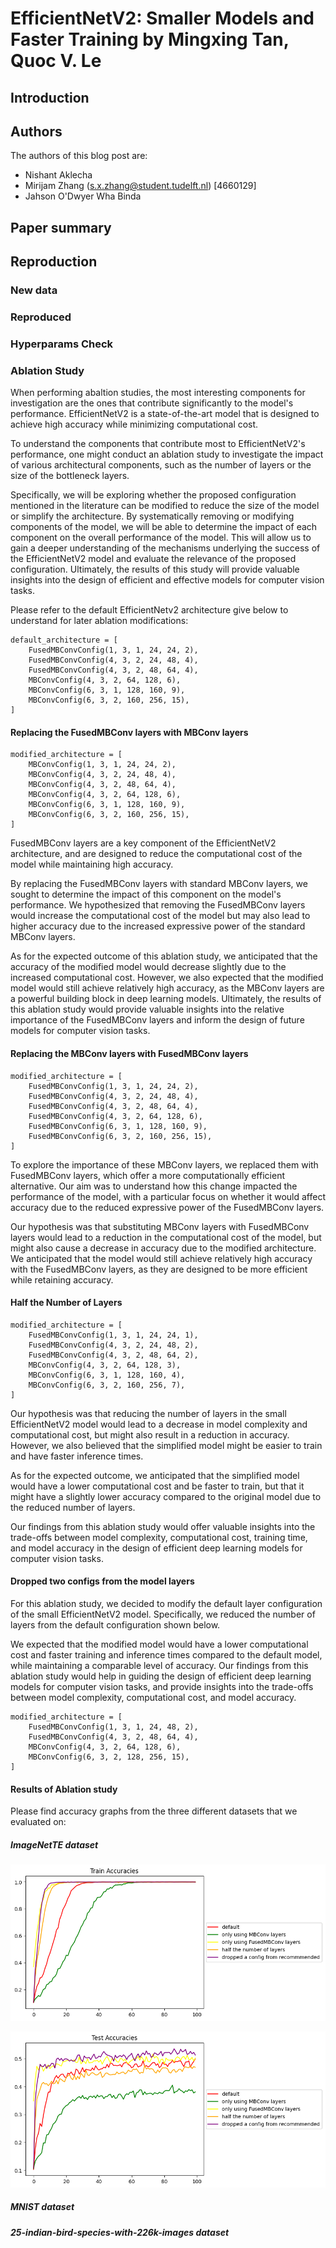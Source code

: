 # EfficientNetV2: Smaller Models and Faster Training by Mingxing Tan, Quoc V. Le

## Introduction

## Authors
The authors of this blog post are:
* Nishant Aklecha
* Mirijam Zhang (s.x.zhang@student.tudelft.nl) [4660129]
* Jahson O'Dwyer Wha Binda

## Paper summary

## Reproduction

### New data

### Reproduced

### Hyperparams Check

### Ablation Study
When performing abaltion studies, the most interesting components for investigation are the ones that contribute significantly to the model's performance. EfficientNetV2 is a state-of-the-art model that is designed to achieve high accuracy while minimizing computational cost.

To understand the components that contribute most to EfficientNetV2's performance, one might conduct an ablation study to investigate the impact of various architectural components, such as the number of layers or the size of the bottleneck layers.

Specifically, we will be exploring whether the proposed configuration mentioned in the literature can be modified to reduce the size of the model or simplify the architecture. By systematically removing or modifying components of the model, we will be able to determine the impact of each component on the overall performance of the model. This will allow us to gain a deeper understanding of the mechanisms underlying the success of the EfficientNetV2 model and evaluate the relevance of the proposed configuration. Ultimately, the results of this study will provide valuable insights into the design of efficient and effective models for computer vision tasks.

Please refer to the default EfficientNetv2 architecture give below to understand for later ablation modifications:
```
default_architecture = [
    FusedMBConvConfig(1, 3, 1, 24, 24, 2),
    FusedMBConvConfig(4, 3, 2, 24, 48, 4),
    FusedMBConvConfig(4, 3, 2, 48, 64, 4),
    MBConvConfig(4, 3, 2, 64, 128, 6),
    MBConvConfig(6, 3, 1, 128, 160, 9),
    MBConvConfig(6, 3, 2, 160, 256, 15),
]
```

#### Replacing the FusedMBConv layers with MBConv layers
```
modified_architecture = [
    MBConvConfig(1, 3, 1, 24, 24, 2),
    MBConvConfig(4, 3, 2, 24, 48, 4),
    MBConvConfig(4, 3, 2, 48, 64, 4),
    MBConvConfig(4, 3, 2, 64, 128, 6),
    MBConvConfig(6, 3, 1, 128, 160, 9),
    MBConvConfig(6, 3, 2, 160, 256, 15),
]
```
FusedMBConv layers are a key component of the EfficientNetV2 architecture, and are designed to reduce the computational cost of the model while maintaining high accuracy.

By replacing the FusedMBConv layers with standard MBConv layers, we sought to determine the impact of this component on the model's performance. We hypothesized that removing the FusedMBConv layers would increase the computational cost of the model but may also lead to higher accuracy due to the increased expressive power of the standard MBConv layers.

As for the expected outcome of this ablation study, we anticipated that the accuracy of the modified model would decrease slightly due to the increased computational cost. However, we also expected that the modified model would still achieve relatively high accuracy, as the MBConv layers are a powerful building block in deep learning models. Ultimately, the results of this ablation study would provide valuable insights into the relative importance of the FusedMBConv layers and inform the design of future models for computer vision tasks.

#### Replacing the MBConv layers with FusedMBConv layers
```
modified_architecture = [
    FusedMBConvConfig(1, 3, 1, 24, 24, 2),
    FusedMBConvConfig(4, 3, 2, 24, 48, 4),
    FusedMBConvConfig(4, 3, 2, 48, 64, 4),
    FusedMBConvConfig(4, 3, 2, 64, 128, 6),
    FusedMBConvConfig(6, 3, 1, 128, 160, 9),
    FusedMBConvConfig(6, 3, 2, 160, 256, 15),
]
```
To explore the importance of these MBConv layers, we replaced them with FusedMBConv layers, which offer a more computationally efficient alternative. Our aim was to understand how this change impacted the performance of the model, with a particular focus on whether it would affect accuracy due to the reduced expressive power of the FusedMBConv layers.

Our hypothesis was that substituting MBConv layers with FusedMBConv layers would lead to a reduction in the computational cost of the model, but might also cause a decrease in accuracy due to the modified architecture. We anticipated that the model would still achieve relatively high accuracy with the FusedMBConv layers, as they are designed to be more efficient while retaining accuracy.


#### Half the Number of Layers
```
modified_architecture = [
    FusedMBConvConfig(1, 3, 1, 24, 24, 1),
    FusedMBConvConfig(4, 3, 2, 24, 48, 2),
    FusedMBConvConfig(4, 3, 2, 48, 64, 2),
    MBConvConfig(4, 3, 2, 64, 128, 3),
    MBConvConfig(6, 3, 1, 128, 160, 4),
    MBConvConfig(6, 3, 2, 160, 256, 7),
]

```
Our hypothesis was that reducing the number of layers in the small EfficientNetV2 model would lead to a decrease in model complexity and computational cost, but might also result in a reduction in accuracy. However, we also believed that the simplified model might be easier to train and have faster inference times.

As for the expected outcome, we anticipated that the simplified model would have a lower computational cost and be faster to train, but that it might have a slightly lower accuracy compared to the original model due to the reduced number of layers.

Our findings from this ablation study would offer valuable insights into the trade-offs between model complexity, computational cost, training time, and model accuracy in the design of efficient deep learning models for computer vision tasks.

#### Dropped two configs from the model layers
For this ablation study, we decided to modify the default layer configuration of the small EfficientNetV2 model. Specifically, we reduced the number of layers from the default configuration shown below.

We expected that the modified model would have a lower computational cost and faster training and inference times compared to the default model, while maintaining a comparable level of accuracy. Our findings from this ablation study would help in guiding the design of efficient deep learning models for computer vision tasks, and provide insights into the trade-offs between model complexity, computational cost, and model accuracy.
```
modified_architecture = [
    FusedMBConvConfig(1, 3, 1, 24, 48, 2),
    FusedMBConvConfig(4, 3, 2, 48, 64, 4),
    MBConvConfig(4, 3, 2, 64, 128, 6),
    MBConvConfig(6, 3, 2, 128, 256, 15),
]
```

#### Results of Ablation study
Please find accuracy graphs from the three different datasets that we evaluated on:

##### ImageNetTE dataset
![ImageNetTE train](https://github.com/Mirijam1/EfficientNetV2_reproduction/blob/main/images/imagenet_train.png?raw=true)

![ImageNetTE test](https://github.com/Mirijam1/EfficientNetV2_reproduction/blob/main/images/imagenet_test.png?raw=true)

##### MNIST dataset

##### 25-indian-bird-species-with-226k-images dataset
